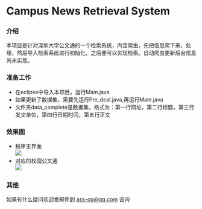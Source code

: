 # Campus News Retrieval System

### 介绍
本项目是针对深圳大学公文通的一个检索系统，内含爬虫，先把信息爬下来，处理，然后导入检索系统进行初始化，之后便可以实现检索。自动爬虫更新后台信息尚未实现。

### 准备工作
* 在eclipse中导入本项目，运行Main.java
* 如果更新了数据集，需要先运行Pre_deal.java,再运行Main.java
* 文件夹data_complete是数据集，格式为：第一行网址，第二行标题，第三行发文单位，第四行日期时间，第五行正文

### 效果图
* 程序主界面<br>
![](https://github.com/assissionop/Campus-News-Retrieval-System/blob/master/readme-picture/1.png)
* 对应的校园公文通<br>
![](https://github.com/assissionop/Campus-News-Retrieval-System/blob/master/readme-picture/2.png)

### 其他
如果有什么疑问欢迎发邮件到 ass-op@qq.com 咨询
